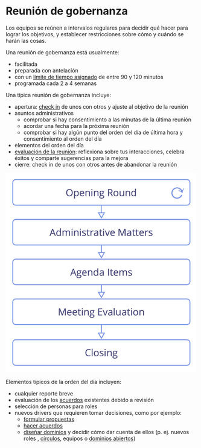 # Reunión de gobernanza

<summary>
Los equipos se reúnen a intervalos regulares para decidir qué hacer para lograr los objetivos, y establecer restricciones sobre cómo y cuándo se harán las cosas.
</summary>

Una reunión de gobernanza está usualmente:

-   facilitada
-   preparada con antelación
-   con un [límite de tiempo asignado](section:timebox-activities) de entre 90 y 120 minutos
-   programada cada 2 a 4 semanas

Una típica reunión de gobernanza incluye:

-   apertura: [check in](section:check-in) de unos con otros y ajuste al objetivo de la reunión
-   asuntos administrativos
    -   comprobar si hay consentimiento a las minutas de la última reunión
    -   acordar una fecha para la próxima reunión
    -   comprobar si hay algún punto del orden del día de última hora y  consentimiento al orden del día
-   elementos del orden del día
-   [evaluación de la reunión](section:evaluate-meetings): reflexiona sobre tus interacciones, celebra éxitos y comparte sugerencias para la mejora
-   cierre: check in de unos con otros antes de abandonar la reunión

![Fases de una reunión de gobernanza](img/meetings/governance-meeting.png)

Elementos típicos de la orden del día incluyen:

-   cualquier reporte breve
-   evaluación de los [acuerdos](glossary:agreement) existentes debido a revisión
-   selección de personas para roles
-   nuevos drivers que requieren tomar decisiones, como por ejemplo:
    -   [formular propuestas](section:co-create-proposals)
    -   [hacer acuerdos](section:consent-decision-making)
    -   [diseñar dominios](section:clarify-and-develop-domains) y decidir cómo dar cuenta de ellos (p. ej. nuevos roles [](section:role), [círculos](section:circle), equipos o [dominios abiertos](section:open-team))


